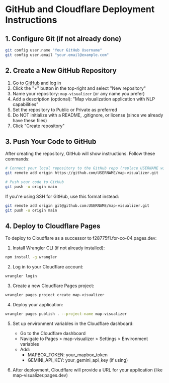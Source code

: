 # GitHub and Cloudflare Deployment Instructions

## 1. Configure Git (if not already done)

```bash
git config user.name "Your GitHub Username"
git config user.email "your.email@example.com"
```

## 2. Create a New GitHub Repository

1. Go to [GitHub](https://github.com/) and log in
2. Click the "+" button in the top-right and select "New repository"
3. Name your repository: `map-visualizer` (or any name you prefer)
4. Add a description (optional): "Map visualization application with NLP capabilities"
5. Set the repository to Public or Private as preferred
6. Do NOT initialize with a README, .gitignore, or license (since we already have these files)
7. Click "Create repository"

## 3. Push Your Code to GitHub

After creating the repository, GitHub will show instructions. Follow these commands:

```bash
# Connect your local repository to the GitHub repo (replace USERNAME with your GitHub username)
git remote add origin https://github.com/USERNAME/map-visualizer.git

# Push your code to GitHub
git push -u origin main
```

If you're using SSH for GitHub, use this format instead:
```bash
git remote add origin git@github.com:USERNAME/map-visualizer.git
git push -u origin main
```

## 4. Deploy to Cloudflare Pages

To deploy to Cloudflare as a successor to f28775f1.for-co-04.pages.dev:

1. Install Wrangler CLI (if not already installed):
```bash
npm install -g wrangler
```

2. Log in to your Cloudflare account:
```bash
wrangler login
```

3. Create a new Cloudflare Pages project:
```bash
wrangler pages project create map-visualizer
```

4. Deploy your application:
```bash
wrangler pages publish . --project-name map-visualizer
```

5. Set up environment variables in the Cloudflare dashboard:
   - Go to the Cloudflare dashboard
   - Navigate to Pages > map-visualizer > Settings > Environment variables
   - Add:
     - MAPBOX_TOKEN: your_mapbox_token
     - GEMINI_API_KEY: your_gemini_api_key (if using)

6. After deployment, Cloudflare will provide a URL for your application
   (like map-visualizer.pages.dev) 